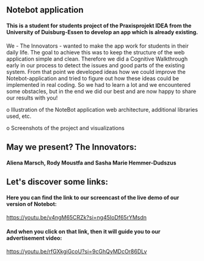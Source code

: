 ## Notebot application

#### This is a student for students project of the Praxisprojekt IDEA from the University of Duisburg-Essen to develop an app which is already existing.

We - The Innovators - wanted to make the app work for students in their daily life. 
The goal to achieve this was to keep the structure of the web application simple and clean. 
Therefore we did a Cognitive Walkthrough early in our process to detect the issues and good parts of the existing system.
From that point we developed ideas how we could improve the Notebot-application and tried to figure out how these ideas could be implemented in real coding.
So we had to learn a lot and we encountered some obstacles, but in the end we did our best and are now happy to share our results with you!


o Illustration of the NoteBot application web architecture, additional libraries used, etc.


o Screenshots of the project and visualizations



## May we present? The Innovators:

#### Aliena Marsch, Rody Moustfa and Sasha Marie Hemmer-Dudszus


## Let's discover some links:

#### Here you can find the link to our screencast of the live demo of our version of Notebot:

https://youtu.be/v4ngM65CRZk?si=ng45IoDf65rYMsdn 


#### And when you click on that link, then it will guide you to our advertisement video:

https://youtu.be/rfGXkgiGcoU?si=9cGhQyMDcOr86DLv

